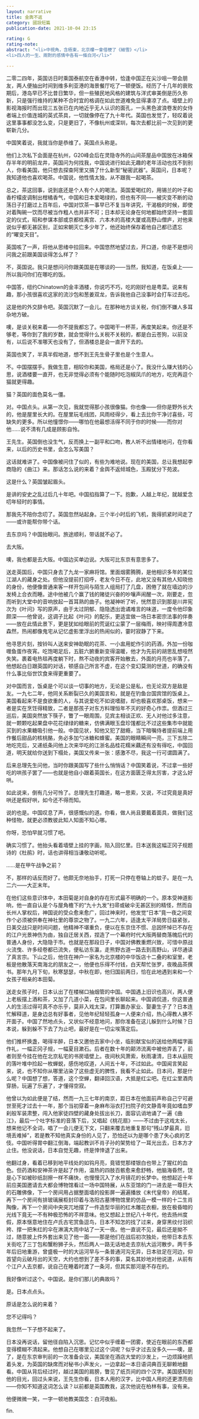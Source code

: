 ```yaml
---
layout: narrative
title: 金輿不返
category: 國設短篇
publication-date: 2021-10-04 23:15

rating: G
rating-note:
abstract: "<li>中視角，含極東，北京樓一會借梗了《細雪》</li>
<li>四人的一生、兩對的感情中各有一條白河</li>"

---
```


二零二四年，英国访日时乘国泰航空在香港中转，恰逢中国正在尖沙咀一带会朋友，两人便抽出时间到维多利亚港的海景餐厅吃了一顿便饭。经历了十几年的衰败期后，港岛早已不比昔日繁华，但一些殖民地风格的建筑与洋式审美倒是历久弥新，只是强行维持的某种不合时宜的格调在如此世道难免显得凄凉了点。墙壁上的影视海报时而出现三五张已在内地近乎无人认识的面孔，一头黑色波浪卷发的女侍者端上价值连城的英式茶具，一切就像停在了九十年代。英国也发觉了，轻叹着说这里事事都没怎么变，只是更旧了，不像杭州或深圳，每次去都比前一次见到的更崭新几分。

中国笑着说，我就当你是恭维了。英国点头称是。

他们上次私下会面是在杭州，G20峰会后在灵隐寺外的山间茶屋品中国放在冰箱保存半年的明前龙井，英国问为何找我，中国说进行如此无趣的老年活动也找不到别人，你看美国，他只想去探查阿里又搞了什么新型“秘密武器”。英国问，日本呢？我知道他也喜欢喝茶。中国说，他性情太独，从不跟我一起喝茶。

总之，茶这回事，说到底还是个人有个人的喝法。英国爱喝红的，用锡兰的叶子和香柠檬皮调制出柑橘香气，中国和日本爱喝绿的，但也有不同——被灾变不断的动荡日子打磨过上百年后，中国对饮茶一事早已不复当年讲究，干渴极的时候，即使对着陶碗一饮而尽被当作粗人也并非不可；日本却无论身在何地都始终坚持一套固定的仪式，昭和参谋本部或京都桂离宫、六本木的高楼大厦或高野山僧庐，对他来说似乎都无甚区别，正如宋朝灭亡多少年了，他还始终保存着他自己都已遗忘的“曜变天目”。

英国咳了一声，将他从思绪中拉回来。中国悠然地望过去，开口道，你是不是想问问我之前跟美国谈得怎么样了？

不，英国说。我只是想问问你跟美国是在哪谈的——当然，我知道，在饭桌上——所以我问你们在哪吃的饭。

中国答，纽约Chinatown的金丰酒楼，你说巧不巧，吃的刚好也是粤菜。说来有趣，那小孩很喜欢这家的流沙包和葱姜双龙，告诉我他自己没事时会打车过去吃。

这是他的外交辞令吧。英国沉默了一会儿。在那种地方谈关税，你们倒不嫌人多耳杂地方破。

噢，是谈关税来着——你不提我都忘了。中国喝干一杯茶，再度笑起来。你还是不够老，等你到了我的岁数，就会觉得什么关税不关税的，都是白云苍狗，以前没有，以后说不准哪天也没有了，但酒楼总是会一直开下去的。

英国也笑了，半真半假地道，想不到王先生骨子里也是个生意人。

不。中国摆摆手。我做生意，相较你和美国，格局还是小了。我没什么赚大钱的心思，说酒楼要一直开，也无非觉得必须有个能随时吃泡椒凤爪的地方，吃完再逗个猫就更得趣。

猫？英国的面色莫名一僵。

对。中国点头。从第一次见，我就觉得那小孩很像猫。你也像——但你是野外长大的，他是屋里长大的。在屋里玩毛线团，风雨经得少，看上去比你干净讨喜些，可缺失的更多。所以他憧憬你——哪怕在他最想活得不同于你的时候——而你对他……说不清有几成是顾影自怜。

王先生。英国倒也没生气，反而换上一副平和口吻，教人听不出情绪地问，在你看来，以后的历史书里，会怎么写美国？

这话就难讲了。中国像被问住了似的，有些为难地说。现在的美国，总让我想起李商隐的《曲江》来。那话怎么说的来着？金舆不返倾城色，玉殿犹分下苑波。

这是什么？英国皱起眉头。

是讲的安史之乱过后几十年吧。中国掐指算了一下。抱歉，人越上年纪，就越爱念叨年轻时的事情。

那我先不陪你念叨了。英国忽然站起身。三个半小时后的飞机，我得抓紧时间走了——或许能帮你带个话。

去东京吗？中国抬眼问。旅途顺利，带话就不必了。

去大阪。

噢，我也都是去大阪。中国边买单边说。大阪可比东京有意思多了。

送走英国后，中国只身去了九龙一家麻将馆。里面烟雾腾腾，是他相识多年的某位江湖人的藏身之处。但他没提前打招呼，老友今日不在，此地又没有其他人知晓他的身份，他便像普通来客一样开包间与陌生人组局打了几盘，困倦了就在墙边的沙发椅上合衣而睡。途中他被几个赢了钱的赌徒兴奋的吵嚷声闹醒一次，刚要走，忽而听到大堂中的音响放起一首耳熟的曲子。他凝神听了听，恍然意识到那是川井宪次为《叶问》写的原声，由于太过阴郁、隐隐透出诡谲难言的味道，一度令他印象颇深——他曾说，这调子比起《叶问》的配乐，更适宜做一场日本密宗法事的伴奏——放在此情此景下，更是犹如给眼前的荒诞红尘蒙了一层梅雨，映衬得周遭冷意森然，热闹都像鬼宅从记忆虚影里浮出的热闹似的，霎时寂静了下来。

他寻思片刻，按铃叫人送来安神助眠的花茶、一小盅用蛇作引的药酒，外加一份咖喱鱼蛋作夜宵。吃饱喝足后，五脏六腑重新变得温暖，他才为先前的胡思乱想哑然失笑。裹着电热毯再度躺下时，熬不动夜的宾客开始散去，外面的月亮也半落了。他想起白日跟英国的对话，顿感自己所言不虚，在这个变幻莫测的世道，的确没有什么事比俗世饮食来得更重要了。

对中国而言，饭桌是个可以谈一切事的地方，无论是公是私，也无论双方是敌是友。一九七二年，他同关系断裂已久的美国言和，就是在钓鱼台国宾馆的饭桌上。美国看起来不是食欲重的人，与其说爱吃不如说嗜甜，却也极喜欢那桌饭，想来一者是实在烹饪得精致，二者是那孩子对东方料理恒年不灭的好奇心作祟。但酒过三巡后，美国突然放下筷子，瞥了一眼周围，见宾主相谈正欢、无人对他过多注意，就一颗颗吃起果盘中花花绿绿的糖来，仿佛满眼玉盘珍馐都比不过这些集市中就能买到的水果糖吸引他一般。中国见状，知他又犯了甜瘾，当下暗嘱侍者提前端上用作餐后甜品的核桃酪，务必多加勺冰糖和蜂蜜。美国的眼睛瞬间一亮，三下五除二地吃完后，又递纸条问他上次来华吃的江浙名品桂花糯米藕还有没有得吃，中国回道，明天就给你送到下榻处，美国又传来一张：感激不尽，我这一行可谓圆满了。

后来总理先生问他，当时你跟美国写了些什么悄悄话？中国笑着说，不过拿一些好吃的哄孩子罢了——也就是他自小跟着英国长，在这方面匮乏得太厉害，才这么好哄。

如此说来，倒有几分可怜了。总理先生打趣道，略一思索，又说，不过究竟是真好哄还是假好哄，如今还不得而知。

说的也是。中国叹息了声，很感慨似的道。你看，做人尚且要戴着面具，做我们这种怪物，就更必须教彼此知人知面不知心哪。

你呀，恐怕早就习惯了吧。

确实习惯了。他抬头看着墙壁上挂的字画，陷入回忆里。日本送我这幅正冈子规题诗的《杜鹃》时，话也讲得相当谦敬动听呢。

……是在甲午战争之前？

不，那样的话反而好了。他颇无奈地抬手，打死一只停在卷轴上的蚊子。是在一九二六——大正末年。

在他们这些意识体中，本田菊是对自身的存在形式最不明确的一个。原本受神道影响，他一直自认是个与屋角檐下的“九十九发”扫帚或破伞无甚区别的精怪，然而自长州人掌权后，神国说的受众愈来愈广，回过神来时，他发觉“日本”竟一夜之间变作个必须被供奉在神社里的尊崇之物了。一九二六年，适逢太平洋局势日益紧张，日美交战只是时间问题，他精神不堪重负，便以在东京住不惯、总因怀悼已不存在的江户光景神伤为由，独自迁居关西，捏造了一个幕府时代大阪两替商落魄后代的普通人身份，大隐隐于市。也就是在那段日子，中国对佛教重燃兴致，可惜中原战火流曳、许多经卷都已流失，便私访东瀛，走熊野古道一路去到高野山，详尽通读了真言宗。下山之后，他住在神户一家名为北京楼的中华饭店十二叠的和室里，老板是他散落天南海北的朋友之一，他便也乐得不付钱，白天帮忙张罗，夜晚品茶撰书。那年九月下旬，秋寒瑟瑟，中秋在即，他归国前两日，恰在此地遇到来和一个女孩子相亲的本田菊。

送走女孩子时，日本认出了在楼梯口抽烟管的中国。中国遇上旧识也高兴，两人便上老板摆上酒和茶，又加了几道小菜，在包间里长聊起来。中国调侃道，你这普通人的生活过得可真不亦乐乎，莫非入戏太深，打算置办家业、娶妻生子了？日本连忙解释道，是身边总有好事者，见他年纪轻轻孤身一人便来介绍，热心得教人拂不开面子。中国了然地点头，又状似不经意地问，那你准备在这儿躲到什么时候？日本说，躲到躲不下去了为止吧，最好是在一切尘埃落定后。

他们推杯换盏，喝得半醉，日本又邀他去家中小坐，临别献宝似的送给他两幅字画作礼，一幅正冈子规，一幅夏目漱石。后者在数十年的颠沛流离中被他弄丢了，前者则至今挂在他在北京私宅的书房墙壁上。夜间秋风萧索，秋雨凄清，日本从庭院的落叶堆中捡起一枚蝉蜕，感伤地叹道，人间五十年，不过如此。中国闻言笑起来，说，也不知你从哪里沾染了这些虚无的脾性，我看不止如此。日本问，那是什么呢？中国想了想，答道，这个空蝉，翻译回汉语，大抵是红尘吧。在红尘里酒肉穿肠，玩遍了乐遍了，才懂得空寂。

他曾以为如此便是了结，然而一九三七年的南京，距日本在他面前声称自己宁可避世至死才过去十一年，那个当初穿着一身麻布浴衣打扫院子的文静青年竟如嗜血罗刹般军装肃整，闯入他家徒四壁的藏身处拔出长刀，面容讥诮地诵了一遍《曲江》，最后一个吐字标准的音落下后，又唱起《桃花扇》——不过由于这戏太长，想来他记不全词，唱了一会儿便无下文，只翻来覆去地重复那句“残山梦最真，旧境丢难掉”，若是教不知他真实身份的人见了，恐怕还以为是哪个患了失心疯的艺伎。中国听得胃中翻江倒海，端起教训不肖子孙的架势给了一耳光出去，日本方才止住。他没说话，日本自觉无趣，终是悻悻退了出来。

他翻过身，看着已移到地平线处的如钩月亮，竟错觉那缕银白也带上了猩红的血色。但药酒和安神茶许是起了作用，温热的四肢百骸愈来愈舒畅，他脑海昏然，饶是心下如被砂纸刮擦一样不痛快，也慢慢沉入了水月镜花的长梦中。他想起近十年前应美国邀请去大都会博物馆看过一场中国特展，从东亚馆的门一进去是一尊巨大的石雕佛像，下一个房间用占据整面墙的投影屏一遍遍播放《末代皇帝》的结尾，再下一个房间有排玻璃展柜封印着与洛阳古墓博物馆里的仿品一模一样的十二生肖陶像，再下一个房间中央突兀地摆了一件造型华丽的红木雕花衣橱，放在极昏暗的光线下竟无一不有种极恐怖的不祥意味。他又想起上世纪八十年代，他去扬州度假，原本惬意地住在卢氏古宅赏鱼逗鸟，日本不知怎的找了过来，身穿黑纹付羽织袴、撑一把朱红的伞在淋漓大雨中站了一天一夜。他一直说不见，最后还是拗不过，随意披上件外套出来见了他一面——那是他们在战后初次独处，他带日本去东关街吃了三丁包和蟹粉狮子头，然后两人一路无话地走去京杭大运河散步。两千多年后旧地重游，曾盛极一时的大运河早与一条普通河沟无异，日本驻足在河边，仰首望向云破月出的天空，大约也想到了差不多的事，莫名其妙地对他说道，从前有个江户人去京都，说自己在睡着时渡了一条河，但其实那河是不存在的。

我好像听过这个。中国说。是你们那儿的典故吗？

是。日本点点头。

原话是怎么说的来着？

您不记得吗？

我忽然一下子想不起来了。

日本没再说话，留他径自陷入沉思。记忆中似乎缠着一团雾，使近在眼前的东西都变得模糊不清起来。他想自己在哪里见过这个词呢？似乎才过去没多久——噢，是了，是在东京审判前的一次准备会议，美国坐在酒店大堂的沙发上，一边烦躁地抓着头发，为英国的缺席而对秘书小声发火，一边拿起一本日语词典百无聊赖地翻看。中国从背后经过时，越过美国的肩膀，瞥见了纸页间的四个汉字。美国感知到他的目光，回过头来说，王先生你看，日本人用的汉字，比中国人用的还更漂亮些——你知不知道这词怎么读？以前都是英国教我，这次他说在柏林有事，没有来。

他便微微一笑，一字一顿地教美国念：白河夜船。

fin.
